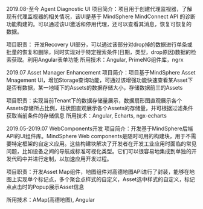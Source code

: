 

2019.08-至今   Agent Diagnostic UI
项目简介：项目用于创建代理监视器，了解现有代理监视器的相关情况，该UI是基于 MindSphere MindConnect API 的诊断功能构建的。可以通过该UI激活和停用代理，还可以查看其消息，恢复可恢复的数据。

项目职责：
开发Recovery UI部分，可以通过该部分对drop掉的数据进行单条或批量的恢复和删除，同时实现对于特定搜索条件(日期，类型，drop原因)数据的检索获取。利用Angular表单功能
所用技术：Angular, PrimeNG组件库，ngrx

2019.07
Asset Manager Enhancement
项目简介：项目基于MindSphere Asset Mnagement UI，增加Storage查询功能，可通过该增强功能快速查看某Asset下是否有数据，某一地域下的Assets的数据存储大小，存储数据前三的Assets

项目职责：实现当前Tenant下的数据存储量展示，数据扇形图直观展示各个Assets存储所占比例，柱状图直观展示各个Assets的存储量，并可根据过滤条件获取当前条件的存储信息
所用技术：Angular, Echarts, ngx-echarts

2019.05-2019.07
WebComponents开发
项目简介：开发基于MindSphere后端API的UI组件库。MindSphere Web components是随时可用的构建块，用于不需要特定框架的自定义应用。这些构建块解决了开发者在开发工业应用时面临的常见问题，比如设备之间的导航或标准可视化类型。它们可以很容易地集成到单独的开发代码中并进行定制，以加速应用开发过程。

项目职责：开发Asset Map组件，地图组件对高德地图API进行了封装，能够在地图上实现单个标记点，多个聚合点样式的自定义，Asset选中样式的自定义，标记点点击时的Popup展示Asset信息

所用技术：AMap(高德地图), Angular
